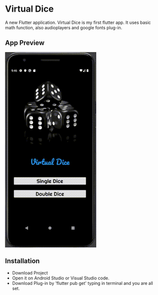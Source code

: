# Virtual Dice

A new Flutter application.
Virtual Dice is my first flutter app.
It uses basic math function, also audioplayers and google fonts plug-in.

## App Preview
![login](https://github.com/sid-gondaliya/Images/blob/main/virtual%20dice.gif)


## Installation
- Download Project
- Open it on Android Studio or Visual Studio code.
- Download Plug-in by 'flutter pub get' typing in terminal and you are all set.
